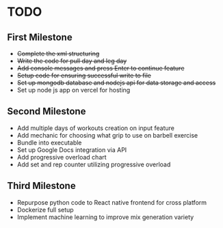 # TODO

## First Milestone

- ~~Complete the xml structuring~~
- ~~Write the code for pull day and leg day~~
- ~~Add console messages and press Enter to continue feature~~
- ~~Setup code for ensuring successful write to file~~
- ~~Set up mongodb database and nodejs api for data storage and access~~
- Set up node js app on vercel for hosting

## Second Milestone

- Add multiple days of workouts creation on input feature
- Add mechanic for choosing what grip to use on barbell exercise
- Bundle into executable
- Set up Google Docs integration via API
- Add progressive overload chart
- Add set and rep counter utilizing progressive overload

## Third Milestone

- Repurpose python code to React native frontend for cross platform
- Dockerize full setup
- Implement machine learning to improve mix generation variety
